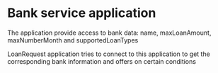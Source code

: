 # Bank service application

The application provide access to bank data: name, maxLoanAmount, maxNumberMonth and supportedLoanTypes

LoanRequest application tries to connect to this application to get the corresponding bank information and offers on certain conditions